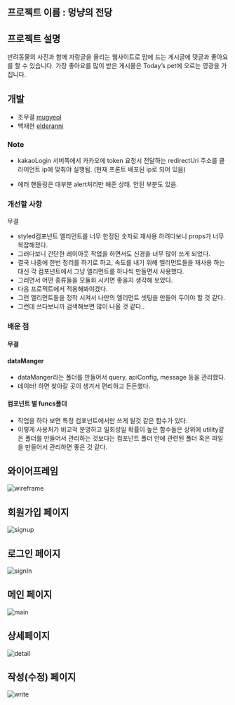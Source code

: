 ## 프로젝트 이름 : 멍냥의 전당

## 프로젝트 설명

반려동물의 사진과 함께 자랑글을 올리는 웹사이트로 맘에 드는 게시글에 댓글과 좋아요를 할 수 있습니다. 가장 좋아요를 많이 받은 게시물은 Today’s pet에 오르는 영광을 가집니다.

## 개발

- 조무결 [mugyeol](https://github.com/mugyeol)
- 백재현 [elderanni](https://github.com/elderanni)

### Note

- kakaoLogin
  서버쪽에서 카카오에 token 요청시 전달하는 redirectUri 주소를 클라이언트 ip에 맞춰야 실행됨.
  (현재 프론트 배포된 ip로 되어 있음)

- 에러 핸들링은 대부분 alert처리만 해준 상태. 안된 부분도 있음.

### 개선할 사항

무결

- styled컴포넌트 엘리먼트를 너무 한정된 숫자로 재사용 하려다보니 props가 너무 복잡해졌다.
- 그러다보니 간단한 레이아웃 작업을 하면서도 신경을 너무 많이 쓰게 되었다.
- 결국 나중에 한번 정리를 하기로 하고, 속도를 내기 위해 엘리먼트들을 재사용 하는 대신 각 컴포넌트에서 그냥 엘리먼트를 하나씩 만들면서 사용했다.
- 그러면서 어떤 종류들을 모듈화 시키면 좋을지 생각해 보았다.
- 다음 프로젝트에서 적용해봐야겠다.
- 그런 엘리먼트들을 정착 시켜서 나만의 엘리먼트 셋팅을 만들어 두어야 할 것 같다.
- 그런데 쓰다보니까 검색해보면 많이 나올 것 같다..

### 배운 점

#### 무결

#### dataManger

- dataManger라는 폴더를 만들어서 query, apiConfig, message 등을 관리했다.
- 데이터! 하면 찾아갈 곳이 생겨서 편리하고 든든했다.

#### 컴포넌트 별 funcs폴더

- 작업을 하다 보면 특정 컴포넌트에서만 쓰게 될것 같은 함수가 있다.
- 이렇게 사용처가 비교적 분명하고 일회성일 확률이 높은 함수들은 상위에 utility같은 폴더를 만들어서 관리하는 것보다는
  컴포넌트 폴더 안에 관련된 폴더 혹은 파일을 만들어서 관리하면 좋은 것 같다.

## 와이어프레임

![wireframe](./src/asset/ReadmeImg/wireframe.png)

## 회원가입 페이지

![signup](./src/asset/ReadmeImg/signup.png)

## 로그인 페이지

![signIn](./src/asset/ReadmeImg/signIn.png)

## 메인 페이지

![main](./src/asset/ReadmeImg/main.png)

## 상세페이지

![detail](./src/asset/ReadmeImg/detail.png)

## 작성(수정) 페이지

![write](./src/asset/ReadmeImg/write.png)
